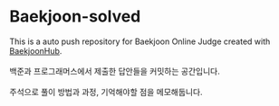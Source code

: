 # Baekjoon-solved
This is a auto push repository for Baekjoon Online Judge created with [BaekjoonHub](https://github.com/BaekjoonHub/BaekjoonHub).
<br>
<br>
백준과 프로그래머스에서 제출한 답안들을 커밋하는 공간입니다.
<br>
<br>
주석으로 풀이 방법과 과정, 기억해야할 점을 메모해둡니다.
